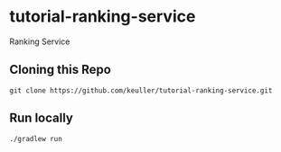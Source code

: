 # tutorial-ranking-service
Ranking Service

## Cloning this Repo

```shell
git clone https://github.com/keuller/tutorial-ranking-service.git
```

## Run locally
```shell
./gradlew run
```
